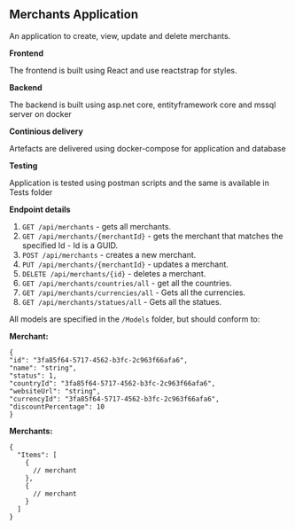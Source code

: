 ## Merchants Application

An application to create, view, update and delete merchants.

**Frontend**

The frontend is built using React and use reactstrap for styles.

**Backend**

The backend is built using asp.net core, entityframework core and mssql server on docker

**Continious delivery**

Artefacts are delivered using docker-compose for application and database

**Testing**

Application is tested using postman scripts and the same is available in Tests folder

**Endpoint details**

1. `GET /api/merchants` - gets all merchants.
2. `GET /api/merchants/{merchantId}` - gets the merchant that matches the specified Id - Id is a GUID.
3. `POST /api/merchants` - creates a new merchant.
4. `PUT /api/merchants/{merchantId}` - updates a merchant.
5. `DELETE /api/merchants/{id}` - deletes a merchant.
6. `GET /api/merchants/countries/all` - get all the countries.
7. `GET /api/merchants/currencies/all` - Gets all the currencies.
8. `GET /api/merchants/statues/all` - Gets all the statues.

All models are specified in the `/Models` folder, but should conform to:

**Merchant:**

```
{
"id": "3fa85f64-5717-4562-b3fc-2c963f66afa6",
"name": "string",
"status": 1,
"countryId": "3fa85f64-5717-4562-b3fc-2c963f66afa6",
"websiteUrl": "string",
"currencyId": "3fa85f64-5717-4562-b3fc-2c963f66afa6",
"discountPercentage": 10
}
```

**Merchants:**

```
{
  "Items": [
    {
      // merchant
    },
    {
      // merchant
    }
  ]
}
```
